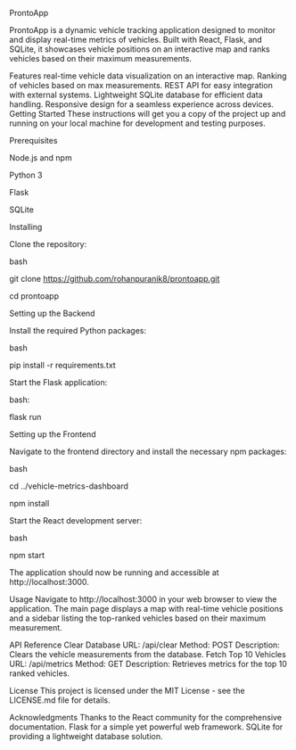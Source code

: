 ProntoApp


ProntoApp is a dynamic vehicle tracking application designed to monitor and display real-time metrics of vehicles. Built with React, Flask, and SQLite, it showcases vehicle positions on an interactive map and ranks vehicles based on their maximum measurements.

Features
real-time vehicle data visualization on an interactive map.
Ranking of vehicles based on max measurements.
REST API for easy integration with external systems.
Lightweight SQLite database for efficient data handling.
Responsive design for a seamless experience across devices.
Getting Started
These instructions will get you a copy of the project up and running on your local machine for development and testing purposes.

Prerequisites

Node.js and npm

Python 3

Flask

SQLite

Installing

Clone the repository:

bash

git clone https://github.com/rohanpuranik8/prontoapp.git

cd prontoapp


Setting up the Backend

Install the required Python packages:

bash

pip install -r requirements.txt

Start the Flask application:

bash:

flask run

Setting up the Frontend

Navigate to the frontend directory and install the necessary npm packages:

bash

cd ../vehicle-metrics-dashboard

npm install

Start the React development server:

bash

npm start

The application should now be running and accessible at http://localhost:3000.

Usage
Navigate to http://localhost:3000 in your web browser to view the application. The main page displays a map with real-time vehicle positions and a sidebar listing the top-ranked vehicles based on their maximum measurement.

API Reference
Clear Database
URL: /api/clear
Method: POST
Description: Clears the vehicle measurements from the database.
Fetch Top 10 Vehicles
URL: /api/metrics
Method: GET
Description: Retrieves metrics for the top 10 ranked vehicles.


License
This project is licensed under the MIT License - see the LICENSE.md file for details.

Acknowledgments
Thanks to the React community for the comprehensive documentation.
Flask for a simple yet powerful web framework.
SQLite for providing a lightweight database solution.
